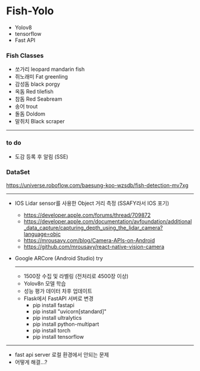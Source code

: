 # Fish-Yolo

- Yolov8
- tensorflow
- Fast API

### Fish Classes
- 쏘가리 leopard mandarin fish
- 쥐노래미 Fat greenling
- 감성돔 black porgy
- 옥돔 Red tilefish
- 참돔 Red Seabream
- 송어 trout
- 돌돔 Doldom
- 말쥐치 Black scraper
---
### to do
- 도감 등록 후 알림 (SSE)


### DataSet
https://universe.roboflow.com/baesung-koo-wzsdb/fish-detection-mv7xg

---

- IOS Lidar sensor를 사용한 Object 거리 측정 (SSAFY라서 IOS 포기)
  - https://developer.apple.com/forums/thread/709872
  - https://developer.apple.com/documentation/avfoundation/additional_data_capture/capturing_depth_using_the_lidar_camera?language=objc
  - https://mrousavy.com/blog/Camera-APIs-on-Android
  - https://github.com/mrousavy/react-native-vision-camera
 
- Google ARCore (Android Studio) try

  ---
  - 1500장 수집 및 라벨링 (전처리로 4500장 이상)
  - Yolov8n 모델 학습
  - 성능 평가 데이터 차후 업데이트
  - Flask에서 FastAPI 서버로 변경
    - pip install fastapi
    - pip install "uvicorn[standard]"
    - pip install ultralytics
    - pip install python-multipart
    - pip install torch
    - pip install tensorflow

---

- fast api server 로컬 환경에서 안되는 문제
- 어떻게 해결...?

